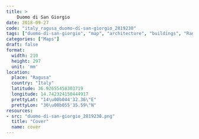 ```yaml
---
title: > 
    Duomo di San Giorgio
date: 2018-09-27
code: "italy_ragusa_duomo-di-san-giorgio_2819230"
tags: ["duomo-di-san-giorgio", "map", "architecture", "buildings", "Ragusa", "Italy"]
categories: ["Maps"]
draft: false
format:
  width: 210
  height: 297
  unit: 'mm'
location:
  place: "Ragusa"
  country: "Italy"
  latitude: 36.92655458303719
  longitude: 14.742324150444917
  prettyLat: "14\u00b044'32.36\"E"
  prettyLon: "36\u00b055'35.59\"N"
resources:
- src: "duomo-di-san-giorgio_2819230.png"
  title: "Cover"
  name: cover
---
```

